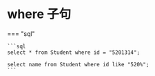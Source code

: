 # where 子句

=== "sql"

    ```sql
    select * from Student where id = "5201314";

    select name from Student where id like "520%";
    ```